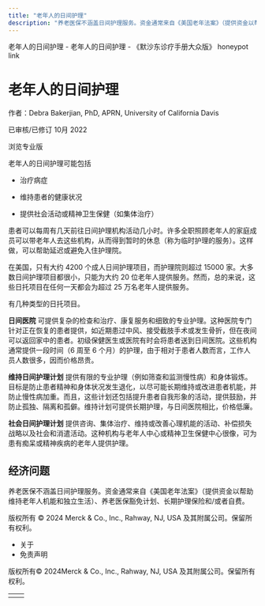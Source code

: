 ```yaml
---
title: "老年人的日间护理"
description: "养老医保不涵盖日间护理服务。资金通常来自《美国老年法案》（提供资金以帮助维持老年人机能和独立生活）、养老医保豁免计划、长期护理保险和/或者自费。"
---
```


﻿老年人的日间护理 \- 老年人的日间护理 \- 《默沙东诊疗手册大众版》 honeypot link

# 老年人的日间护理

作者：Debra Bakerjian, PhD, APRN, University of California Davis

已审核/已修订 10月 2022

浏览专业版

老年人的日间护理可能包括

- 治疗病症

- 维持患者的健康状况

- 提供社会活动或精神卫生保健（如集体治疗）


患者可以每周有几天前往日间护理机构活动几小时。许多全职照顾老年人的家庭成员可以带老年人去这些机构，从而得到暂时的休息（称为临时护理的服务）。这样做，可以帮助延迟或避免入住护理院。

在美国，只有大约 4200 个成人日间护理项目，而护理院则超过 15000 家。大多数日间护理项目都很小，只能为大约 20 位老年人提供服务。然而，总的来说，这些日托项目在任何一天都会为超过 25 万名老年人提供服务。

有几种类型的日托项目。

**日间医院** 可提供复杂的检查和治疗、康复服务和细致的专业护理。这种医院专门针对正在恢复的患者提供，如近期患过中风、接受截肢手术或发生骨折，但在夜间可以返回家中的患者。初级保健医生或医院有时会将患者送到日间医院。这些机构通常提供一段时间（6 周至 6 个月）的护理，由于相对于患者人数而言，工作人员人数很多，因而价格昂贵。

**维持日间护理计划** 提供有限的专业护理（例如筛查和监测慢性病）和身体锻炼。目标是防止患者精神和身体状况发生退化，以尽可能长期维持或改进患者机能，并防止慢性病加重。而且，这些计划还包括提升患者自我形象的活动，提供鼓励，并防止孤独、隔离和孤僻。维持计划可提供长期护理，与日间医院相比，价格低廉。

**社会日间护理计划** 提供咨询、集体治疗、维持或改善心理机能的活动、补偿损失战略以及社会和消遣活动。这种机构与老年人中心或精神卫生保健中心很像，可为患有痴呆或精神疾病的老年人提供护理。

## 经济问题

养老医保不涵盖日间护理服务。资金通常来自《美国老年法案》（提供资金以帮助维持老年人机能和独立生活）、养老医保豁免计划、长期护理保险和/或者自费。



版权所有 © 2024
Merck & Co., Inc., Rahway, NJ, USA 及其附属公司。保留所有权利。

- 关于
- 免责声明

版权所有© 2024Merck & Co., Inc., Rahway, NJ, USA 及其附属公司。保留所有权利。

|     |     |
| --- | --- |
|  |  |